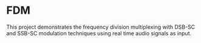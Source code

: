 # FDM
This project demonstrates the frequency division multiplexing with DSB-SC and SSB-SC modulation techniques using real time audio signals as input.
